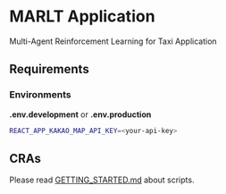 # MARLT Application

Multi-Agent Reinforcement Learning for Taxi Application

## Requirements

### Environments

**.env.development** or **.env.production**

```bash
REACT_APP_KAKAO_MAP_API_KEY=<your-api-key>
```

## CRAs

Please read [GETTING_STARTED.md](GETTING_STARTED.md) about scripts.
